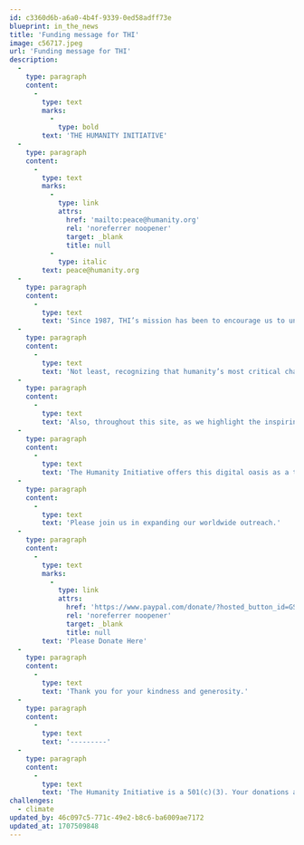 ```yaml
---
id: c3360d6b-a6a0-4b4f-9339-0ed58adff73e
blueprint: in_the_news
title: 'Funding message for THI'
image: c56717.jpeg
url: 'Funding message for THI'
description:
  -
    type: paragraph
    content:
      -
        type: text
        marks:
          -
            type: bold
        text: 'THE HUMANITY INITIATIVE'
  -
    type: paragraph
    content:
      -
        type: text
        marks:
          -
            type: link
            attrs:
              href: 'mailto:peace@humanity.org'
              rel: 'noreferrer noopener'
              target: _blank
              title: null
          -
            type: italic
        text: peace@humanity.org
  -
    type: paragraph
    content:
      -
        type: text
        text: 'Since 1987, THI’s mission has been to encourage us to understand this planet as our common home – and to act on that necessary enlightenment.'
  -
    type: paragraph
    content:
      -
        type: text
        text: 'Not least, recognizing that humanity’s most critical challenge is to end war, we now are designing grass roots peace gatherings across the continents, intent on countering fascism at every turn with resolute and engaging humanism.'
  -
    type: paragraph
    content:
      -
        type: text
        text: 'Also, throughout this site, as we highlight the inspiring efforts of those in the trenches of positive change and at the forefront of civilization, we champion those who make quieter but equally positive changes every day in every distant neighborhood.'
  -
    type: paragraph
    content:
      -
        type: text
        text: 'The Humanity Initiative offers this digital oasis as a town meeting for the planet, as insight on Earth’s major challenges, and as inspiration to tune our personal journeys to help solve them.'
  -
    type: paragraph
    content:
      -
        type: text
        text: 'Please join us in expanding our worldwide outreach.'
  -
    type: paragraph
    content:
      -
        type: text
        marks:
          -
            type: link
            attrs:
              href: 'https://www.paypal.com/donate/?hosted_button_id=GSUQHNBGQUE52'
              rel: 'noreferrer noopener'
              target: _blank
              title: null
        text: 'Please Donate Here'
  -
    type: paragraph
    content:
      -
        type: text
        text: 'Thank you for your kindness and generosity.'
  -
    type: paragraph
    content:
      -
        type: text
        text: '---------'
  -
    type: paragraph
    content:
      -
        type: text
        text: 'The Humanity Initiative is a 501(c)(3). Your donations are fully tax-deductible in the United States.'
challenges:
  - climate
updated_by: 46c097c5-771c-49e2-b8c6-ba6009ae7172
updated_at: 1707509848
---
```

